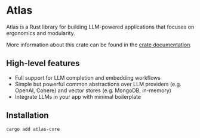 # Atlas
Atlas is a Rust library for building LLM-powered applications that focuses on ergonomics and modularity.

More information about this crate can be found in the [crate documentation]((https://atlaspathways.github.io/docs/)).

## High-level features
- Full support for LLM completion and embedding workflows
- Simple but powerful common abstractions over LLM providers (e.g. OpenAI, Cohere) and vector stores (e.g. MongoDB, in-memory)
- Integrate LLMs in your app with minimal boilerplate

## Installation
```bash
cargo add atlas-core
